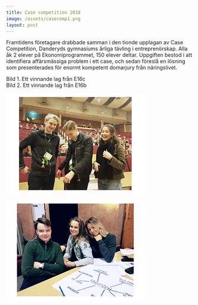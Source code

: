 ```yaml
---
title: Case competition 2018
image: /assets/casecomp1.png
layout: post
---
```


Framtidens företagare drabbade samman i den tionde upplagan av Case Competition, Danderyds gymnasiums årliga tävling i entreprenörskap. Alla åk 2 elever på Ekonomiprogrammet, 150 elever deltar.
Uppgiften bestod i att identifiera affärsmässiga problem i ett case, och sedan föreslå en lösning som presenterades för enormt kompetent domarjury från näringslivet.

Bild 1. Ett vinnande lag från E16c<br>
Bild 2. Ett vinnande lag från E16b

<img src="/assets/vinnare1.png" alt="Bild1" width="374" height="271"><br>

<img src="/assets/vinnare2.png" alt="Bild2" width="374" height="271">
